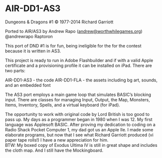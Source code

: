 AIR-DD1-AS3
===========

Dungeons & Dragons #1 © 1977-2014 Richard Garriott

Ported to AIR/AS3 by Andrew Rapo (andrew@worthwhilegames.org)
@andrewrapo
Raptoron

This port of DND #1 is for fun, being ineligible for the for the contest because it is written in AS3.

This project is ready to run in Adobe Flashbuilder and if with a valid Apple certificate and a  provisioning
profile it can be installed on iPad.  There are two parts:

AIR-DD1-AS3 - the code
AIR-DD1-FLA - the assets including bg art, sounds, and an embedded font

The AS3 port employs a main game loop that simulates BASIC’s blocking input.  There are classes for
managing Input, Output, the Map, Monsters, Items, Inventory, Spells, and a virtual keyboard (for iPad). 


The opportunity to work with original code by Lord British is too good to pass up.  My days as a programmer
began in 1980 when I was 12.  My first language was Applesoft BASIC.  After proving my dedication to coding
on a Radio Shack Pocket Computer 1, my dad got us an Apple IIe.  I made some elaborate programs, but now that
I see what Richard Garriott produced (vi paper tape rolls!) I have a new appreciation for him.  
BTW: My boxed copy of Exodus Ultima IV is still in great shape and includes the cloth map.  And I still have
the Mockingboard.
